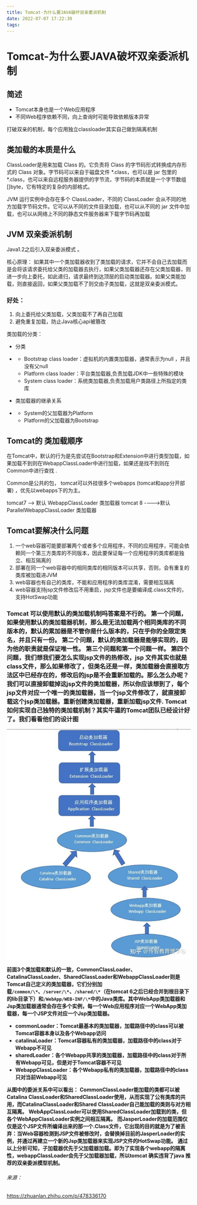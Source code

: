 ```yaml
---
title: Tomcat-为什么要JAVA破坏双亲委派机制
date: 2022-07-07 17:22:30
tags:
---
```


# Tomcat-为什么要JAVA破坏双亲委派机制

## 简述

- Tomcat本身也是一个Web应用程序
- 不同Web程序依赖不同，向上查询时可能导致依赖版本异常

打破双亲的机制，每个应用独立classloader其实自己做到隔离机制

<!-- more -->

## **类加载的本质是什么**

ClassLoader是用来加载 Class 的。它负责将 Class 的字节码形式转换成内存形式的 Class 对象。字节码可以来自于磁盘文件 *.class，也可以是 jar 包里的 *.class，也可以来自远程服务器提供的字节流，字节码的本质就是一个字节数组 []byte，它有特定的复杂的内部格式。

JVM 运行实例中会存在多个 ClassLoader，不同的 ClassLoader 会从不同的地方加载字节码文件。它可以从不同的文件目录加载，也可以从不同的 jar 文件中加载，也可以从网络上不同的静态文件服务器来下载字节码再加载

## **JVM 双亲委派机制**

Java1.2之后引入双亲委派模式 。

核心原理： 如果其中一个类加载器收到了类加载的请求，它并不会自己去加载而是会将该请求委托给父类的加载器去执行，如果父类加载器还存在父类加载器，则进一步向上委托，如此递归，请求最终到达顶层的启动类加载器。如果父类能加载，则直接返回，如果父类加载不了则交由子类加载，这就是双亲委派模式。

### 好处：

1. 向上委托给父类加载，父类加载不了再自己加载
2. 避免重复加载，防止Java核心api被篡改

类加载的分类：

- 分类

- - Bootstrap class loader：虚拟机的内置类加载器，通常表示为null ，并且没有父null
  - Platform class loader：平台类加载器,负责加载JDK中一些特殊的模块
  - System class loader：系统类加载器,负责加载用户类路径上所指定的类库



- 类加载器的继承关系

- - System的父加载器为Platform
  - Platform的父加载器为Bootstrap



## **Tomcat的 类加载顺序**

在Tomcat中，默认的行为是先尝试在Bootstrap和Extension中进行类型加载，如果加载不到则在WebappClassLoader中进行加载，如果还是找不到则在Common中进行查找 .

Common是公共的包， tomcat可以外挂很多个webapps (tomcat和app分开部署) ，优先以webapps下的为主。

tomcat7 —> 默认 WebappClassLoader 类加载器 tomcat 8 ---->默认 ParallelWebappClassLoader 类加载器

## **Tomcat要解决什么问题**

1. 一个web容器可能要部署两个或者多个应用程序，不同的应用程序，可能会依赖同一个第三方类库的不同版本，因此要保证每一个应用程序的类库都是独立、相互隔离的
2. 部署在同一个web容器中的相同类库的相同版本可以共享，否则，会有重复的类库被加载进JVM
3. web容器也有自己的类库，不能和应用程序的类库混淆，需要相互隔离
4. web容器支持jsp文件修改后不用重启，jsp文件也是要编译成.class文件的，支持HotSwap功能

### **Tomcat 可以使用默认的类加载机制吗答案是不行的。** **第一个问题，如果使用默认的类加载器机制，那么是无法加载两个相同类库的不同版本的，默认的累加器是不管你是什么版本的，只在乎你的全限定类名，并且只有一份。** **第二个问题，默认的类加载器是能够实现的，因为他的职责就是保证唯一性。** **第三个问题和第一个问题一样。** **第四个问题，我们想我们要怎么实现jsp文件的热修改，jsp 文件其实也就是class文件，那么如果修改了，但类名还是一样，类加载器会直接取方法区中已经存在的，修改后的jsp是不会重新加载的。那么怎么办呢？我们可以直接卸载掉这jsp文件的类加载器，所以你应该想到了，每个jsp文件对应一个唯一的类加载器，当一个jsp文件修改了，就直接卸载这个jsp类加载器。重新创建类加载器，重新加载jsp文件.** **Tomcat 如何实现自己独特的类加载机制？其实牛逼的Tomcat团队已经设计好了。我们看看他们的设计图**

![](./Tomcat-为什么要JAVA破坏双亲委派机制/v2-63e9b14415d6e804eeb5ba7bc0eac2c7_1440w.jpg)

**前面3个类加载和默认的一致，CommonClassLoader、CatalinaClassLoader、SharedClassLoader和WebappClassLoader则是Tomcat自己定义的类加载器，它们分别加载`/common/\*`、`/server/\*`、`/shared/\*`（在tomcat 6之后已经合并到根目录下的lib目录下）和`/WebApp/WEB-INF/\*`中的Java类库。其中WebApp类加载器和Jsp类加载器通常会存在多个实例，每一个Web应用程序对应一个WebApp类加载器，每一个JSP文件对应一个Jsp类加载器。**

- **commonLoader：Tomcat最基本的类加载器，加载路径中的class可以被Tomcat容器本身以及各个Webapp访问**
- **catalinaLoader：Tomcat容器私有的类加载器，加载路径中的class对于Webapp不可见**
- **sharedLoader：各个Webapp共享的类加载器，加载路径中的class对于所有Webapp可见，但是对于Tomcat容器不可见**
- **WebappClassLoader：各个Webapp私有的类加载器，加载路径中的class只对当前Webapp可见**

**从图中的委派关系中可以看出：**
**CommonClassLoader能加载的类都可以被Catalina ClassLoader和SharedClassLoader使用，从而实现了公有类库的共用，而CatalinaClassLoader和Shared ClassLoader自己能加载的类则与对方相互隔离。**
**WebAppClassLoader可以使用SharedClassLoader加载到的类，但各个WebAppClassLoader实例之间相互隔离。**
**而JasperLoader的加载范围仅仅是这个JSP文件所编译出来的那一个.Class文件，它出现的目的就是为了被丢弃：当Web容器检测到JSP文件被修改时，会替换掉目前的JasperLoader的实例，并通过再建立一个新的Jsp类加载器来实现JSP文件的HotSwap功能。**
**通过以上分析可知，子加载器优先于父加载器加载。即为了实现各个webapp的隔离性，webappClassLoader会先于父加载器加载，所以tomcat 确实违背了java 推荐的双亲委派模型机制。**



###### 来源：

https://zhuanlan.zhihu.com/p/478336170
